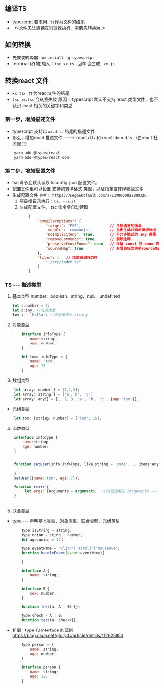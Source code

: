 ## 编译TS
- typescript 要求用 ``` .ts ```作为文件的结尾
- ``` .ts ```文件无法直接在浏览器执行，需要先转换为 js

## 如何转换
- 先安装转译器  ``` npm install -g typescript ```
- terminal (终端)输入：``` tsc xx.ts  ``` 回车 会生成 ``` xx.js```

## 转换react 文件
- ```xx.tsx ``` 作为react文件的结尾
- ``` tsc xx.tsc ``` 会转换失败
原因： typescript 默认不支持 react 类型文件，也不认识 react 相关的关键字和类型


### 第一步，增加描述文件
- typescript 支持以 ```xx.d.ts``` 结尾的描述文件
- 那么，增加react 描述文件 ---> react.d.ts  和 react-dom.d.ts （由react 社区提供）
```typescript
    yarn add @types/react
    yarn add @types/react-dom
```

### 第二步，增加配置文件
- tsc 命令会默认读取 tsconfig.json 配置文件。
- 配置文件里可以设置 支持的转译格式 类型，以及指定要转译哪些文件
- 生成配置文件
    ```参考： https://segmentfault.com/a/1190000022809326```
    1. 项目根目录执行：```tsc --init```
    2. 生成配置文件， tsc 命令会自动读取
        ``` json
            {
                "compilerOptions": {
                    "target": "ES5",             // 目标语言的版本
                    "module": "commonjs",        // 指定生成代码的模板标准
                    "noImplicitAny": true,       // 不允许隐式的 any 类型
                    "removeComments": true,      // 删除注释 
                    "preserveConstEnums": true,  // 保留 const 和 enum 声明
                    "sourceMap": true            // 生成目标文件的sourceMap文件
                },
                "files": [   // 指定待编译文件
                    "./src/index.ts"  
                ]
            }
         ```
    

### TS --- 描述类型

1. 基本类型 number、boolean、string、null、 undefined
    ```javascript
    let a:number = 1;
    let b:any; //任意类型
    let c = 'hello'; //类型推导为 string
    ```
2. 对象类型 
    ``` javascript
        interface infoType {
            name:string;
            age: number;
        }

        let tom: infoType = {
            name: 'tom',
            age: 17
        }
    ```
3. 数组类型

``` javascript
    let array: number[] = [1,2,3];
    let array: string[] = ['a','b', 'c'];
    let array: any[] = [1, 2, 3, 'a', 'b', 'c', {age:'tom'}];
```
- 元组类型
``` javascript
    let tom: [string, number] = ['Tom', 25]; 
```


4. 函数类型
``` javascript
    interface infoType {
        name:string;
        age: number;
    }


    function setUser(info:infoType, like:string = 'code', ...items:any[]):any {
     
    }
    setUser({name:'tom', age:17});

    function test(){
         let args: IArguments = arguments;  //ts固定用法 IArguments --- 描述参数
    }
    
```



5. 联合类型
- type --- 声明基本类型、对象类型、联合类型、元组类型
  

    ```javascript
        type isString = string; 
        type union = sting | number;
        let age:union = 12；
    ```

    ```javascript
        type eventName = 'click'|'scroll'|'mouseove';
        function handleEvent(event:eventName){

        }
    ```
    ```javascript
        interface A {
            name: string;
        }

        interface B {
            sex: number;
        }

        function test(a: A | B) {};

        type check = A | B;
        function test(a: check){};


    ```
- 扩展：type 和 interface 的区别 https://blog.csdn.net/glorydx/article/details/112625953

    ```javascript
        type person = {
            name: string;
            age: number;
        }

        interface person {
            name: string;
            age: 12;
        }
    ```

